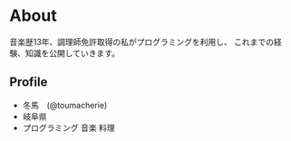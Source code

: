 # About
音楽歴13年、調理師免許取得の私がプログラミングを利用し、
これまでの経験、知識を公開していきます。


## Profile
- 冬馬　(@toumacherie)
- 岐阜県
- プログラミング 音楽 料理
